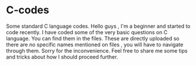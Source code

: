 # C-codes
Some standard C language codes.
Hello guys , I'm a beginner and started to code recently.
I have coded some of the very basic questions on C language.
You can find them in the files.
These are directly uploaded so there are no specific names mentioned on files , you will have to navigate through them.
Sorry for the inconvenience.
Feel free to share me some tips and tricks about how I should proceed further.
